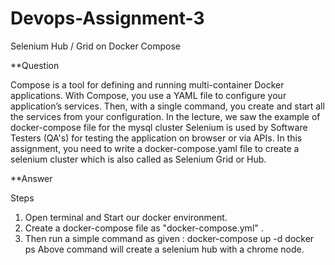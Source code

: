 # Devops-Assignment-3
Selenium Hub / Grid on Docker Compose

**Question  

Compose is a tool for defining and running multi-container Docker applications. With Compose, you use a YAML file to configure your application’s services. Then, with a single command, you create and start all the services from your configuration.
In the lecture, we saw the example of docker-compose file for the mysql cluster Selenium is used by Software Testers (QA's) for testing the application on browser or via APIs.
In this assignment, you need to write a docker-compose.yaml file to create a  selenium cluster which is also called as Selenium Grid or Hub. 

**Answer 

Steps
  
  1. Open terminal and Start our docker environment.
  2. Create a docker-compose file as "docker-compose.yml" .
  3. Then run a simple command as given :
       docker-compose up -d
       docker ps
     Above command will create a selenium hub with a chrome node.
